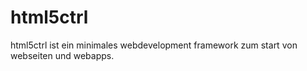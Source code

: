 # html5ctrl
html5ctrl ist ein minimales webdevelopment framework zum start von webseiten und webapps.
